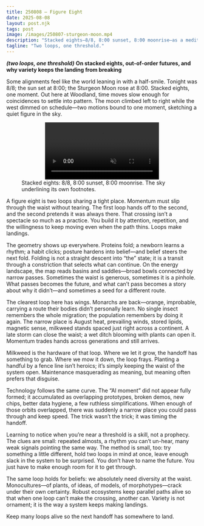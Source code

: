 ```yaml
---
title: 250808 — Figure Eight
date: 2025-08-08
layout: post.njk
tags: post
image: /images/250807-sturgeon-moon.mp4
description: "Stacked eights—8/8, 8:00 sunset, 8:00 moonrise—as a meditation on thresholds, handoffs, and why variety keeps the landing from breaking."
tagline: "Two loops, one threshold."
---
```


**_(two loops, one threshold)_**
**On stacked eights, out-of-order futures, and why variety keeps the landing from breaking**

Some alignments feel like the world leaning in with a half-smile. Tonight was 8/8; the sun set at 8:00; the Sturgeon Moon rose at 8:00. Stacked eights, one moment. Out here at Woodland, time moves slow enough for coincidences to settle into pattern. The moon climbed left to right while the west dimmed on schedule—two motions bound to one moment, sketching a quiet figure in the sky.

<figure class="media">
  <video src="/images/250807-sturgeon-moon.mp4" autoplay muted loop playsinline style="max-width:100%; height:auto; display:block; margin:auto;">
    Sorry, your browser doesn’t support embedded videos.
  </video>
  <figcaption>
    Stacked eights: 8/8, 8:00 sunset, 8:00 moonrise. The sky underlining its own footnotes.
  </figcaption>
</figure>

A figure eight is two loops sharing a tight place. Momentum must slip through the waist without tearing. The first loop hands off to the second, and the second pretends it was always there. That crossing isn’t a spectacle so much as a practice. You build it by attention, repetition, and the willingness to keep moving even when the path thins. Loops make landings.

The geometry shows up everywhere. Proteins fold; a newborn learns a rhythm; a habit clicks; posture hardens into belief—and belief steers the next fold. Folding is not a straight descent into “the” state; it is a transit through a constriction that selects what can continue. On the energy landscape, the map reads basins and saddles—broad bowls connected by narrow passes. Sometimes the waist is generous, sometimes it is a pinhole. What passes becomes the future, and what can’t pass becomes a story about why it didn’t—and sometimes a seed for a different route.

The clearest loop here has wings. Monarchs are back—orange, improbable, carrying a route their bodies didn’t personally learn. No single insect remembers the whole migration; the population remembers by doing it again. The narrow place is August heat, prevailing winds, stored lipids, magnetic sense, milkweed stands spaced just right across a continent. A late storm can close the waist; a wet ditch blooming with plants can open it. Momentum trades hands across generations and still arrives.

Milkweed is the hardware of that loop. Where we let it grow, the handoff has something to grab. Where we mow it down, the loop frays. Planting a handful by a fence line isn’t heroics; it’s simply keeping the waist of the system open. Maintenance masquerading as meaning, but meaning often prefers that disguise.

Technology follows the same curve. The “AI moment” did not appear fully formed; it accumulated as overlapping prototypes, broken demos, new chips, better data hygiene, a few ruthless simplifications. When enough of those orbits overlapped, there was suddenly a narrow place you could pass through and keep speed. The trick wasn’t the trick; it was timing the handoff.

Learning to notice when you’re near a threshold is a skill, not a prophecy. The clues are small: repeated almosts, a rhythm you can’t un-hear, many weak signals pointing the same way. The method is small, too: try something a little different, hold two loops in mind at once, leave enough slack in the system to be surprised. You don’t have to name the future. You just have to make enough room for it to get through.

The same loop holds for beliefs: we absolutely need diversity at the waist. Monocultures—of plants, of ideas, of models, of morphotypes—crack under their own certainty. Robust ecosystems keep parallel paths alive so that when one loop can’t make the crossing, another can. Variety is not ornament; it is the way a system keeps making landings.

Keep many loops alive so the next handoff has somewhere to land.